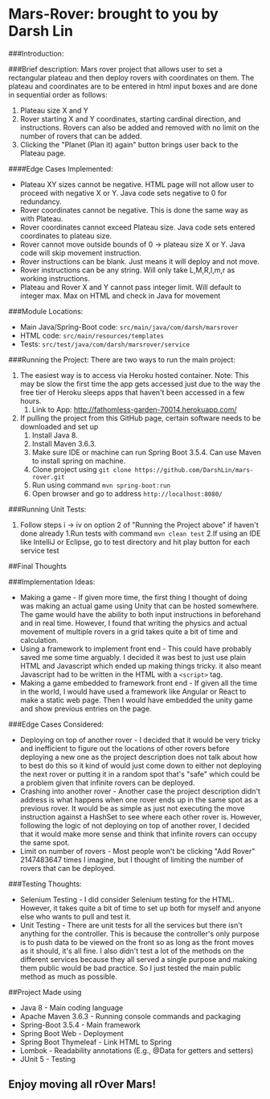 # Mars-Rover: brought to you by Darsh Lin

###Introduction:


###Brief description:
Mars rover project that allows user to set a rectangular plateau and then deploy rovers with coordinates on them. 
The plateau and coordinates are to be entered in html input boxes and are done in sequential order as follows:
1. Plateau size X and Y
2. Rover starting X and Y coordinates, starting cardinal direction, and instructions. Rovers can also be added and removed with no limit on the number of rovers that can be added.
3. Clicking the "Planet (Plan it) again" button brings user back to the Plateau page.

####Edge Cases Implemented:
* Plateau XY sizes cannot be negative. HTML page will not allow user to proceed with negative X or Y. Java code sets negative to 0 for redundancy.
* Rover coordinates cannot be negative. This is done the same way as with Plateau.
* Rover coordinates cannot exceed Plateau size. Java code sets entered coordinates to plateau size.
* Rover cannot move outside bounds of 0 -> plateau size X or Y. Java code will skip movement instruction.
* Rover instructions can be blank. Just means it will deploy and not move.
* Rover instructions can be any string. Will only take L,M,R,l,m,r as working instructions.
* Plateau and Rover X and Y cannot pass integer limit. Will default to integer max. Max on HTML and check in Java for movement

###Module Locations:
* Main Java/Spring-Boot code: `src/main/java/com/darsh/marsrover`
* HTML code: `src/main/resources/templates`
* Tests: `src/test/java/com/darsh/marsrover/service`

###Running the Project:
There are two ways to run the main project:
1. The easiest way is to access via Heroku hosted container. Note: This may be slow the first time the app gets accessed just due to the way the free tier of Heroku sleeps apps that haven't been accessed in a few hours.
    1. Link to App: http://fathomless-garden-70014.herokuapp.com/
2. If pulling the project from this GitHub page, certain software needs to be downloaded and set up
    1. Install Java 8. 
    2. Install Maven 3.6.3.
    3. Make sure IDE or machine can run Spring Boot 3.5.4. Can use Maven to install spring on machine.
    4. Clone project using `git clone https://github.com/DarshLin/mars-rover.git`
    5. Run using command `mvn spring-boot:run`
    6. Open browser and go to address `http://localhost:8080/`
   
###Running Unit Tests:
1. Follow steps i -> iv on option 2 of "Running the Project above" if haven't done already
   1.Run tests with command `mvn clean test`
   2.If using an IDE like IntelliJ or Eclipse, go to test directory and hit play button for each service test
   
##Final Thoughts

###Implementation Ideas:
* Making a game - If given more time, the first thing I thought of doing was making an actual game using Unity that can be hosted somewhere. The game would have the ability to both input instructions in beforehand and in real time. However, I found that writing the physics and actual movement of multiple rovers in a grid takes quite a bit of time and calculation.
* Using a framework to implement front end -  This could have probably saved me some time arguably. I decided it was best to just use plain HTML and Javascript which ended up making things tricky. it also meant Javascript had to be written in the HTML with a `<script>` tag.
* Making a game embedded to framework front end - If given all the time in the world, I would have used a framework like Angular or React to make a static web page. Then I would have embedded the unity game and show previous entries on the page.

###Edge Cases Considered:
* Deploying on top of another rover - I decided that it would be very tricky and inefficient to figure out the locations of other rovers before deploying a new one as the project description does not talk about how to best do this so it kind of would just come down to either not deploying the next rover or putting it in a random spot that's "safe" which could be a problem given that infinite rovers can be deployed.
* Crashing into another rover - Another case the project description didn't address is what happens when one rover ends up in the same spot as a previous rover. It would be as simple as just not executing the move instruction against a HashSet to see where each other rover is. However, following the logic of not deploying on top of another rover, I decided that it would make more sense and think that infinite rovers can occupy the same spot.
* Limit on number of rovers - Most people won't be clicking "Add Rover"  2147483647 times I imagine, but I thought of limiting the number of rovers that can be deployed.

###Testing Thoughts:
* Selenium Testing - I did consider Selenium testing for the HTML. However, it takes quite a bit of time to set up both for myself and anyone else who wants to pull and test it.
* Unit Testing - There are unit tests for all the services but there isn't anything for the controller. This is because the controller's only purpose is to push data to be viewed on the front so as long as the front moves as it should, it's all fine.
I also didn't test a lot of the methods on the different services because they all served a single purpose and making them public would be bad practice. So I just tested the main public method as much as possible.
  
##Project Made using
* Java 8 - Main coding language
* Apache Maven 3.6.3 - Running console commands and packaging
* Spring-Boot 3.5.4 - Main framework
* Spring Boot Web - Deployment
* Spring Boot Thymeleaf - Link HTML to Spring
* Lombok - Readability annotations (E.g., @Data for getters and setters)
* JUnit 5 - Testing

## Enjoy moving all rOver Mars!
